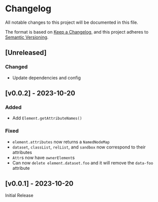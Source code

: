 <!-- markdownlint-disable -->
# Changelog
All notable changes to this project will be documented in this file.

The format is based on [Keep a Changelog](https://keepachangelog.com/en/1.0.0/),
and this project adheres to [Semantic Versioning](https://semver.org/spec/v2.0.0.html).

## [Unreleased]

### Changed
- Update dependencies and config

## [v0.0.2] - 2023-10-20

### Added
- Add `Element.getAttributeNames()`

### Fixed
- `element.attributes` now returns a `NamedNodeMap`
- `dataset`, `classList`, `relList`, and `sandbox` now correspond to their attributes
- `Attr`s now have `ownerElement`s
- Can now `delete element.dataset.foo` and it will remove the `data-foo` attribute

## [v0.0.1] - 2023-10-20

Initial Release
